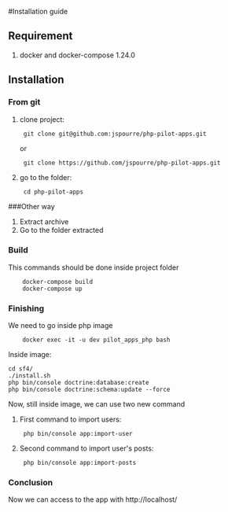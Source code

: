 #Installation guide

## Requirement

1. docker and docker-compose 1.24.0


## Installation 

### From git

1. clone project:

		git clone git@github.com:jspourre/php-pilot-apps.git
	
    or 
  
	 	git clone https://github.com/jspourre/php-pilot-apps.git

2. go to the folder:

		cd php-pilot-apps
		
###Other way

1. Extract archive
2. Go to the folder extracted

### Build
This commands should be done inside project folder

		docker-compose build
		docker-compose up 

### Finishing

We need to go inside php image

		docker exec -it -u dev pilot_apps_php bash

Inside image:		
		
	cd sf4/ 
	./install.sh
	php bin/console doctrine:database:create
	php bin/console doctrine:schema:update --force

Now, still inside image, we can use two new command

1. First command to import users:

		php bin/console app:import-user
		
2. Second command to import user's posts:

		php bin/console app:import-posts
	
### Conclusion

Now we can access to the app with http://localhost/
